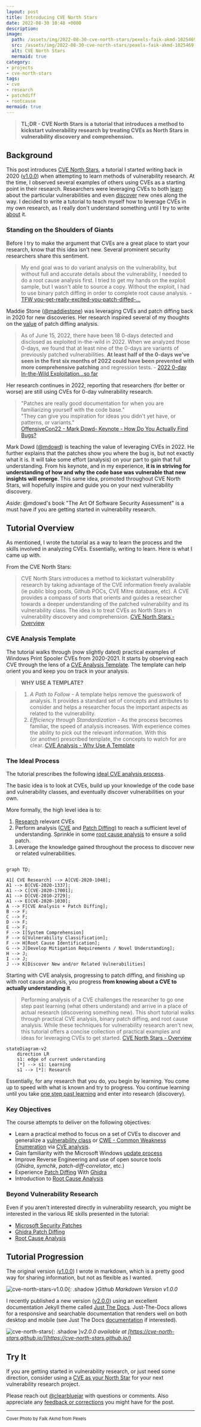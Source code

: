 ```yaml
---
layout: post
title: Introducing CVE North Stars
date: 2022-08-30 10:48 +0000
description: 
image:
  path: /assets/img/2022-08-30-cve-north-stars/pexels-faik-akmd-1025469.jpg
  src: /assets/img/2022-08-30-cve-north-stars/pexels-faik-akmd-1025469.jpg
  alt: CVE North Stars
  mermaid: true
category:
- projects
- cve-north-stars
tags:
- cve
- research
- patchdiff
- rootcause
mermaid: true
---
```


> **TL;DR - CVE North Stars is a tutorial that introduces a method to kickstart vulnerability research by treating CVEs as North Stars in vulnerability discovery and comprehension.**

## Background

This post introduces [CVE North Stars](https://cve-north-stars.github.io/), a tutorial I started writing back in 2020 ([v1.0.0](https://github.com/cve-north-stars/cve-north-stars.github.io/tree/v1.0.0)) when attempting to learn methods of vulnerability research. At the time, I observed several examples of others using CVEs as a starting point in their research. Researchers were leveraging CVEs to both [learn](https://googleprojectzero.blogspot.com/2020/04/tfw-you-get-really-excited-you-patch.html) about the particular vulnerabilities and even [discover](https://googleprojectzero.blogspot.com/2017/10/using-binary-diffing-to-discover.html) new ones along the way. I decided to write a tutorial to teach myself how to leverage CVEs in my own research, as I really don't understand something until I try to write [about](../../about/) it.

### Standing on the Shoulders of Giants

Before I try to make the argument that CVEs are a great place to start your research, know that this idea isn't new. Several prominent security researchers share this sentiment.

> My end goal was to do variant analysis on the vulnerability, but without full and accurate details about the vulnerability, I needed to do a root cause analysis first. I tried to get my hands on the exploit sample, but I wasn't able to source a copy. Without the exploit, I had to use binary patch diffing in order to complete root cause analysis. - [TFW you-get-really-excited-you-patch-diffed-...](https://googleprojectzero.blogspot.com/2020/04/tfw-you-get-really-excited-you-patch.html)

Maddie Stone ([@maddiestone](https://twitter.com/maddiestone)) was leveraging CVEs and patch diffing back in 2020 for new discoveries. Her research inspired several of my thoughts on the [value](https://cve-north-stars.github.io/docs/Patch-Diffing#benefits) of patch diffing analysis.

> As of June 15, 2022, there have been 18 0-days detected and disclosed as exploited in-the-wild in 2022. When we analyzed those 0-days, we found that at least nine of the 0-days are variants of previously patched vulnerabilities. **At least half of the 0-days we’ve seen in the first six months of 2022 could have been prevented with more comprehensive patching** and regression tests. - [2022 0-day In-the-Wild Exploitation…so far](https://googleprojectzero.blogspot.com/2022/06/2022-0-day-in-wild-exploitationso-far.html)

Her research continues in 2022, reporting that researchers (for better or worse) are still using CVEs for 0-day vulnerability research.

> "Patches are really good documentation for when you are familiarizing yourself with the code base."  
> "They can give you inspiration for ideas you didn't yet have, or patterns, or variants."  
> [OffensiveCon22 - Mark Dowd- Keynote - How Do You Actually Find Bugs?](https://www.youtube.com/watch?v=7Ysy6iA2sqA)

Mark Dowd ([@mdowd](https://twitter.com/mdowd)) is teaching the value of leveraging CVEs in 2022. He further explains that the patches show you where the bug is, but not exactly what it is. It will take some effort (analysis) on your part to gain that full understanding.  From his keynote, and in my experience, **it is in striving for understanding of how and why the code base was vulnerable that new insights will emerge**. This same idea, promoted throughout CVE North Stars, will hopefully inspire and guide you on your next vulnerability discovery.

*Aside*: @mdowd's book "The Art Of Software Security Assessment" is a must have if you are getting started in vulnerability research.

## Tutorial Overview

As mentioned, I wrote the tutorial as a way to learn the process and the skills involved in analyzing CVEs. Essentially, writing to learn. Here is what I came up with.

From the CVE North Stars:

> CVE North Stars introduces a method to kickstart vulnerability research by taking advantage of the CVE information freely available (ie public blog posts, Github POCs, CVE Mitre database, etc). A CVE provides a compass of sorts that orients and guides a researcher towards a deeper understanding of the patched vulnerability and its vulnerability class. The idea is to treat CVEs as North Stars in vulnerability discovery and comprehension. [CVE North Stars - Overview](https://cve-north-stars.github.io/#overview)

### CVE Analysis Template

The tutorial walks through (now slightly dated) practical examples of Windows Print Spooler CVEs from 2020-2021. It starts by observing each CVE through the lens of a [CVE Analysis Template](https://cve-north-stars.github.io/docs/Templates/Template-for-CVE-analysis/). The template can help orient you and keep you on track in your analysis.

> **WHY USE A TEMPLATE?**

> 1.  _A Path to Follow_ - A template helps remove the guesswork of analysis. It provides a standard set of concepts and attributes to consider and helps a researcher focus the important aspects as related to the vulnerability.
> 2.  _Efficiency through Standardization_ - As the process becomes familiar, the speed of analysis increases. With experience comes the ability to pick out the relevant information. With this (or another) prescribed template, the concepts to watch for are clear.
> [CVE Analysis - Why Use A Template](https://cve-north-stars.github.io/docs/CVE-analysis#why-use-a-template)


### The Ideal Process

The tutorial prescribes the following [ideal CVE analysis process](https://cve-north-stars.github.io/docs/CVE-analysis#the-ideal-process).

The basic idea is to look at CVEs, build up your knowledge of the code base and vulnerability classes, and eventually discover vulnerabilities on your own.

More formally, the high level idea is to:

1. [Research](https://cve-north-stars.github.io/docs/CVE-Research) relevant CVEs
2. Perform analysis ([CVE](https://cve-north-stars.github.io/docs/CVE-analysis) and [Patch Diffing](https://cve-north-stars.github.io/docs/Patch-Diffing)) to reach a sufficient level of understanding. Sprinkle in some [root cause analysis](https://cve-north-stars.github.io/docs/Root-Cause-Analysis) to ensure a solid patch.
3. Leverage the knowledge gained throughout the process to discover new or related vulnerabilities.

```mermaid

graph TD;

A1[ CVE Research] --> A[CVE-2020-1048];
A1 --> B[CVE-2020-1337];
A1 --> C[CVE-2020-17001];
A1 --> D[CVE-2010-2729];
A1 --> E[CVE-2020-1030];
A --> F[CVE Analysis + Patch Diffing];
B --> F;
C --> F;
D --> F;
E --> F;
F --> I[System Comprehension]
F --> G[Vulnerability Classification];
F --> H[Root Cause Identification];
G --> J[Develop Mitigation Requirements / Novel Understanding];
H --> J;
I --> J;
J --> K[Discover New and/or Related Vulnerabilities]

```

Starting with CVE analysis, progressing to patch diffing, and finishing up with root cause analysis, you progress **from knowing about a CVE to actually understanding it**.

> Performing analysis of a CVE challenges the researcher to go one step past learning (what others understand) and arrive in a place of actual research (discovering something new). This short tutorial walks through practical CVE analysis, binary patch diffing, and root cause analysis. While these techniques for vulnerability research aren't new, this tutorial offers a concise collection of practical examples and ideas for leveraging CVEs to get started. [CVE North Stars - Overview](https://cve-north-stars.github.io/#overview)

```mermaid
stateDiagram-v2
    direction LR
    s1: edge of current understanding
    [*] --> s1: Learning
    s1 --> [*]: Research
```

Essentially, for any research that you do, you begin by learning. You come up to speed with what is known and try to progress. You continue learning until you take [one step past learning](https://kanjun.me/writing/research-as-understanding) and enter into research (discovery).

### Key Objectives

The course attempts to deliver on the following objectives:

-   Learn a practical method to focus on a set of CVEs to discover and generalize a [vulnerability class](https://cve-north-stars.github.io/docs/Resources/Vulnerability-Classes/) or [CWE - Common Weakness Enumeration](https://cve-north-stars.github.io/docs/Resources/CWE-Common-Weakness-Enumeration/) via [CVE analysis](https://cve-north-stars.github.io/docs/CVE-analysis).
-   Gain familiarity with the Microsoft Windows [update process](https://cve-north-stars.github.io/docs/Security-Patches)
-   Improve Reverse Engineering and use of open source tools (_Ghidra_, _symchk_, _patch-diff-correlator_, etc.)
-   Experience [Patch Diffing](https://cve-north-stars.github.io/docs/Patch-Diffing) With [Ghidra](https://cve-north-stars.github.io/docs/Ghidra-Version-Tracking)
-   Introduction to [Root Cause Analysis](https://cve-north-stars.github.io/docs/Root-Cause-Analysis)

### Beyond Vulnerability Research

Even if you aren't interested directly in vulnerability research, you might be interested in the various RE skills presented in the tutorial:

- [Microsoft Security Patches](https://cve-north-stars.github.io/docs/Security-Patches)
- [Ghidra Patch Diffing](https://cve-north-stars.github.io/docs/Ghidra-Version-Tracking)
- [Root Cause Analysis](https://cve-north-stars.github.io/docs/Root-Cause-Analysis)


## Tutorial Progression

The original version ([v1.0.0](https://github.com/cve-north-stars/cve-north-stars.github.io/tree/v1.0.0)) I wrote in markdown, which is a pretty good way for sharing information, but not as flexible as I wanted.

![cve-north-stars-v1.0.0](/assets/img/2022-08-30-cve-north-stars/cve-north-stars-v1.0.0.png){: .shadow }_Github Markdown Version v1.0.0_

I recently published a new version ([v2.0.0](https://github.com/cve-north-stars/cve-north-stars.github.io/tree/v2.0.0)) using an excellent documentation Jekyll theme called [Just The Docs](https://github.com/just-the-docs/just-the-docs). Just-The-Docs allows for a responsive and searchable documentation that renders well on both desktop and mobile (see Just The Docs [documentation](https://just-the-docs.github.io/just-the-docs/) if interested).

![cve-north-stars](/assets/img/2022-08-30-cve-north-stars/cve-north-stars-home.png){: .shadow }_v2.0.0 available at [https://cve-north-stars.github.io/](https://cve-north-stars.github.io/)_


## Try It

If you are getting started in vulnerability research, or just need some direction, consider using a [CVE as your North Star](https://cve-north-stars.github.io/) for your next vulnerability research project.

Please reach out [@clearbluejar](https://twitter.com/clearbluejar) with questions or comments. Also appreciate any [feedback or corrections](https://github.com/clearbluejar/clearbluejar.github.io/issues/new?assignees=&labels=&template=post-feedback.md&title=%5BFeedback%5D%20CVE%20North%20Stars) you might have for the post.

---
<sub>Cover Photo by Faik Akmd from Pexels</sub>
